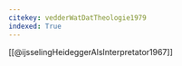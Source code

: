 ```yaml
---
citekey: vedderWatDatTheologie1979
indexed: True
---
```


[[@ijsselingHeideggerAlsInterpretator1967]]
